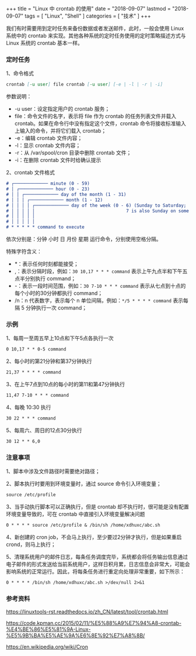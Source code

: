 +++
title = "Linux 中 crontab 的使用"
date = "2018-09-07"
lastmod = "2018-09-07"
tags = [
    "Linux",
    "Shell"
]
categories = [
    "技术"
]
+++

我们有时需要用到定时任务来备份数据或者发送邮件，此时，一般会使用 Linux 系统中的 crontab 来实现。其他各种系统的定时任务使用的定时策略描述方式与 Linux 系统的 crontab 基本一样。

<!--more-->

### 定时任务

1、命令格式
```markdown
crontab [-u user] file crontab [-u user] [-e | -l | -r | -i]
```
参数说明：

* -u user：设定指定用户的 crontab 服务；
* file：命令文件的名字，表示将 file 作为 crontab 的任务列表文件并载入 crontab。如果在命令行中没有指定这个文件，crontab 命令将接收标准输入上输入的命令，并将它们载入 crontab；
* -e：编辑 crontab 文件内容；
* -l：显示 crontab 文件内容；
* -r：从 /var/spool/cron 目录中删除 crontab 文件；
* -i：在删除 crontab 文件时给确认提示


2、crontab 文件格式
```markdown
# ┌───────────── minute (0 - 59)
# │ ┌───────────── hour (0 - 23)
# │ │ ┌───────────── day of the month (1 - 31)
# │ │ │ ┌───────────── month (1 - 12)
# │ │ │ │ ┌───────────── day of the week (0 - 6) (Sunday to Saturday;
# │ │ │ │ │                                   7 is also Sunday on some systems)
# │ │ │ │ │
# │ │ │ │ │
# * * * * * command to execute
```
依次分别是：分钟 小时 日 月份 星期 运行命令，分别使用空格分隔。

特殊字符含义：

* *：表示任何时刻都能接受；
* ,：表示分隔时段，例如：`30 10,17 * * * command` 表示上午九点半和下午五点半分别执行 command；
* -：表示一段时间范围，例如：`30 7-10 * * * command` 表示从七点到十点的每个小时的30分钟都执行 command；
* /n：n 代表数字，表示每个 n 单位间隔，例如：`*/5 * * * * command` 表示每隔 5 分钟执行一次 command；

### 示例
1、每周一至周五早上10点和下午5点各执行一次
```markdown
0 10,17 * * 0-5 command
```
2、每小时的第21分钟和第37分钟执行
```markdown
21,37 * * * * command
```
3、在上午7点到10点的每小时的第11和第47分钟执行
```markdown
11,47 7-10 * * * command
```
4、每晚 10:30 执行
```markdown
30 22 * * * command
```
5、每周六、周日的12点30分执行
```markdown
30 12 * * 6,0
```


### 注意事项
1、脚本中涉及文件路径时需要绝对路径；

2、脚本执行时要用到环境变量时，通过 source 命令引入环境变量；
```markdown
source /etc/profile
```

3、当手动执行脚本可以正确执行，但是 crontab 却不执行时，很可能是没有配置环境变量导致的，可在 crontab 中直接引入环境变量解决问题
```markdown
0 * * * * source /etc/profile & /bin/sh /home/xdhuxc/abc.sh
```

4、新创建的 cron job，不会马上执行，至少要过2分钟才执行，但是如果重启 crond，则马上执行；

5、清理系统用户的邮件日志，每条任务调度完毕，系统都会将任务输出信息通过电子邮件的形式发送给当前系统用户，这样日积月累，日志信息会非常大，可能会影响系统的正常运行。因此，将每条任务进行重定向处理非常重要，如下所示：
```markdown
0 * * * * /bin/sh /home/xdhuxc/abc.sh >/dev/null 2>&1
```

### 参考资料

https://linuxtools-rst.readthedocs.io/zh_CN/latest/tool/crontab.html

https://code.kpman.cc/2015/02/11/%E5%88%A9%E7%94%A8-crontab-%E4%BE%86%E5%81%9A-Linux-%E5%9B%BA%E5%AE%9A%E6%8E%92%E7%A8%8B/

https://en.wikipedia.org/wiki/Cron
